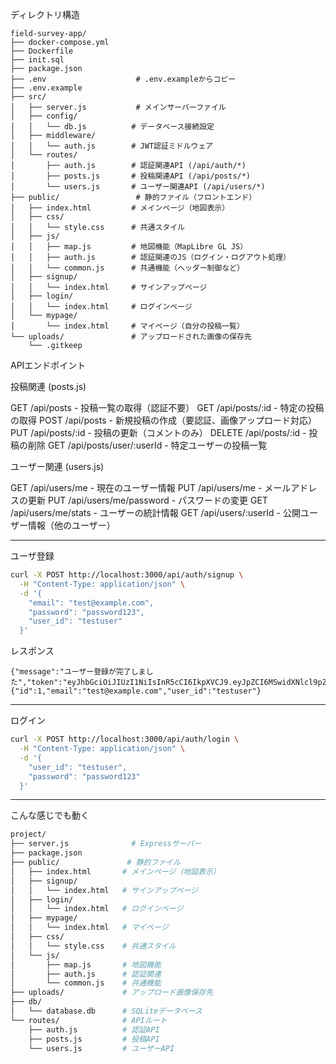 
ディレクトリ構造


```
field-survey-app/
├── docker-compose.yml
├── Dockerfile
├── init.sql
├── package.json
├── .env                    # .env.exampleからコピー
├── .env.example
├── src/
│   ├── server.js           # メインサーバーファイル
│   ├── config/
│   │   └── db.js          # データベース接続設定
│   ├── middleware/
│   │   └── auth.js        # JWT認証ミドルウェア
│   └── routes/
│       ├── auth.js        # 認証関連API (/api/auth/*)
│       ├── posts.js       # 投稿関連API (/api/posts/*)
│       └── users.js       # ユーザー関連API (/api/users/*)
├── public/                 # 静的ファイル（フロントエンド）
│   ├── index.html         # メインページ（地図表示）
│   ├── css/
│   │   └── style.css      # 共通スタイル
│   ├── js/
│   │   ├── map.js         # 地図機能（MapLibre GL JS）
│   │   ├── auth.js        # 認証関連のJS（ログイン・ログアウト処理）
│   │   └── common.js      # 共通機能（ヘッダー制御など）
│   ├── signup/
│   │   └── index.html     # サインアップページ
│   ├── login/
│   │   └── index.html     # ログインページ
│   └── mypage/
│       └── index.html     # マイページ（自分の投稿一覧）
└── uploads/               # アップロードされた画像の保存先
    └── .gitkeep
```

APIエンドポイント

投稿関連 (posts.js)

GET /api/posts - 投稿一覧の取得（認証不要）
GET /api/posts/:id - 特定の投稿の取得
POST /api/posts - 新規投稿の作成（要認証、画像アップロード対応）
PUT /api/posts/:id - 投稿の更新（コメントのみ）
DELETE /api/posts/:id - 投稿の削除
GET /api/posts/user/:userId - 特定ユーザーの投稿一覧

ユーザー関連 (users.js)

GET /api/users/me - 現在のユーザー情報
PUT /api/users/me - メールアドレスの更新
PUT /api/users/me/password - パスワードの変更
GET /api/users/me/stats - ユーザーの統計情報
GET /api/users/:userId - 公開ユーザー情報（他のユーザー）


---

ユーザ登録

```sh
curl -X POST http://localhost:3000/api/auth/signup \
  -H "Content-Type: application/json" \
  -d '{
    "email": "test@example.com",
    "password": "password123",
    "user_id": "testuser"
  }'
```

レスポンス
```
{"message":"ユーザー登録が完了しました","token":"eyJhbGciOiJIUzI1NiIsInR5cCI6IkpXVCJ9.eyJpZCI6MSwidXNlcl9pZCI6InRlc3R1c2VyIiwiZW1haWwiOiJ0ZXN0QGV4YW1wbGUuY29tIiwiaWF0IjoxNzUyMTkzNDI4LCJleHAiOjE3NTI3OTgyMjh9.rzFw4P6q8pffiYmpRjh0zjYsFjvyTSPk9z1TSKnkdic","user":{"id":1,"email":"test@example.com","user_id":"testuser"}
```

---

ログイン
```sh
curl -X POST http://localhost:3000/api/auth/login \
  -H "Content-Type: application/json" \
  -d '{
    "user_id": "testuser",
    "password": "password123"
  }'
```



---


こんな感じでも動く

```sh
project/
├── server.js              # Expressサーバー
├── package.json
├── public/               # 静的ファイル
│   ├── index.html       # メインページ（地図表示）
│   ├── signup/
│   │   └── index.html   # サインアップページ
│   ├── login/
│   │   └── index.html   # ログインページ
│   ├── mypage/
│   │   └── index.html   # マイページ
│   ├── css/
│   │   └── style.css    # 共通スタイル
│   └── js/
│       ├── map.js       # 地図機能
│       ├── auth.js      # 認証関連
│       └── common.js    # 共通機能
├── uploads/             # アップロード画像保存先
├── db/
│   └── database.db      # SQLiteデータベース
└── routes/              # APIルート
    ├── auth.js          # 認証API
    ├── posts.js         # 投稿API
    └── users.js         # ユーザーAPI
```